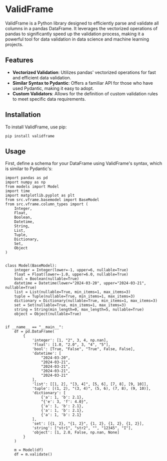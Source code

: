 # ValidFrame

ValidFrame is a Python library designed to efficiently parse and validate all columns in a pandas DataFrame. It leverages the vectorized operations of pandas to significantly speed up the validation process, making it a powerful tool for data validation in data science and machine learning projects.

## Features

- **Vectorized Validation**: Utilizes pandas' vectorized operations for fast and efficient data validation.
- **Similar Syntax to Pydantic**: Offers a familiar API for those who have used Pydantic, making it easy to adopt.
- **Custom Validators**: Allows for the definition of custom validation rules to meet specific data requirements.

## Installation

To install ValidFrame, use pip:

    pip install validframe


## Usage

First, define a schema for your DataFrame using ValidFrame's syntax, which is similar to Pydantic's:
    
    import pandas as pd
    import numpy as np
    from models import Model
    import time
    import matplotlib.pyplot as plt
    from src.vframe.basemodel import BaseModel
    from src.vframe.column_types import (
        Integer,
        Float,
        Boolean,
        Datetime,
        String,
        List,
        Tuple,
        Dictionary,
        Set,
        Object
    )
    
    
    class Model(BaseModel):
        integer = Integer(lower=-1, upper=6, nullable=True)
        float = Float(lower=-1.0, upper=6.0, nullable=True)
        bool = Boolean(nullable=True)
        datetime = Datetime(lower="2024-03-20", upper="2024-03-21", nullable=True)
        list = List(nullable=True, min_items=1, max_items=3)
        tuple = Tuple(nullable=True, min_items=1, max_items=3)
        dictionary = Dictionary(nullable=True, min_items=1, max_items=3)
        set = Set(nullable=True, min_items=1, max_items=3)
        string = String(min_length=0, max_length=5, nullable=True)
        object = Object(nullable=True)
    
    
    if __name__ == "__main__":
        df = pd.DataFrame(
            {
                'integer': [1, "2", 3, 4, np.nan],
                'float': [1.0, "2.0", 3, "4", "5"],
                'bool': [True, "False", "True", False, False],
                'datetime': [
                    "2024-03-20",
                    "2024-03-21",
                    "2024-03-21",
                    "2024-03-21",
                    "2024-03-21"
                ],
                'list': [[1, 2], "[3, 4]", [5, 6], [7, 8], [9, 10]],
                'tuple': [(1, 2), "(3, 4)", (5, 6), (7, 8), (9, 10)],
                'dictionary': [
                    {'a': 1, 'b': 2.1},
                    "{'e': 3, 'f': 4.0}",
                    {'a': 1, 'b': 2.1},
                    {'a': 1, 'b': 2.1},
                    {'a': 1, 'b': 2.1}
                ],
                'set': [{1, 2}, "{1, 2}", {1, 2}, {1, 2}, {1, 2}],
                'string': ["str1", "str2", "", "12345", "I"],
                'object': [1, 2.0, False, np.nan, None]
            }
        )

        m = Model(df)
        df = m.validate()

